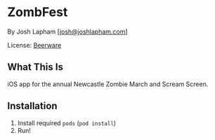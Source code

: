 # ZombFest

By Josh Lapham [josh@joshlapham.com]

License: [Beerware](https://en.wikipedia.org/wiki/Beerware)

## What This Is

iOS app for the annual Newcastle Zombie March and Scream Screen.

## Installation

1. Install required `pods` (`pod install`)
2. Run!
